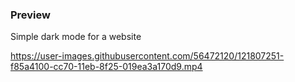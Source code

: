 ### Preview
Simple dark mode for a website 

https://user-images.githubusercontent.com/56472120/121807251-f85a4100-cc70-11eb-8f25-019ea3a170d9.mp4

